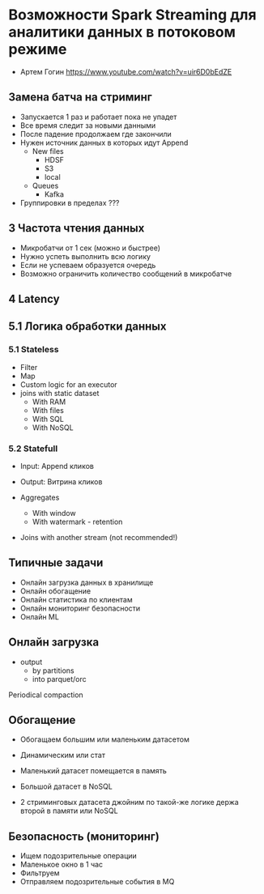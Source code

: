 # Возможности Spark Streaming для аналитики данных в потоковом режиме 

* Артем Гогин https://www.youtube.com/watch?v=uir6D0bEdZE

## Замена батча на стриминг

* Запускается 1 раз и работает пока не упадет
* Все время следит за новыми данными
* После падение продолжаем где закончили
* Нужен источник данных в которых идут Append
  * New files
    * HDSF
    * S3
    * local
  * Queues
    * Kafka
* Группировки в пределах ???

## 3 Частота чтения данных

* Микробатчи от 1 сек (можно и быстрее)
* Нужно успеть выполнить всю логику
* Если не успеваем образуется очередь
* Возможно ограничить количество сообщений в микробатче

## 4 Latency

## 5.1 Логика обработки данных

### 5.1 Stateless

* Filter
* Map
* Custom logic for an executor
* joins with static dataset
  * With RAM
  * With files
  * With SQL
  * With NoSQL

### 5.2 Statefull

* Input: Append кликов
* Output: Витрина кликов

* Aggregates
  * With window
  * With watermark - retention
* Joins with another stream (not recommended!)

## Типичные задачи

* Онлайн загрузка данных в хранилище
* Онлайн обогащение
* Онлайн статистика по клиентам
* Онлайн мониторинг безопасности
* Онлайн ML

## Онлайн загрузка

* output
  * by partitions
  * into parquet/orc

Periodical compaction

## Обогащение

* Обогащаем большим или маленьким датасетом
* Динамическим или стат

* Маленький датасет помещается в память
* Большой датасет в NoSQL

* 2 стриминговых датасета джойним по такой-же логике держа второй в памяти или NoSQL

## Безопасность (мониторинг)

* Ищем подозрительные операции
* Маленькое окно в 1 час
* Фильтруем
* Отправляем подозрительные события в MQ

